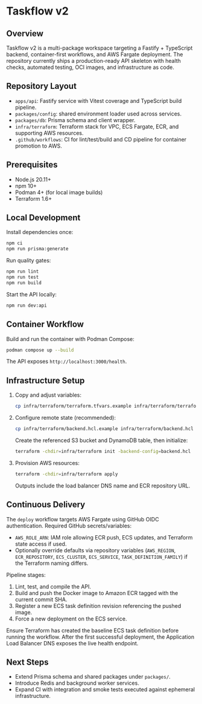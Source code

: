 # Taskflow v2

## Overview
Taskflow v2 is a multi-package workspace targeting a Fastify + TypeScript backend, container-first workflows, and AWS Fargate deployment. The repository currently ships a production-ready API skeleton with health checks, automated testing, OCI images, and infrastructure as code.

## Repository Layout
- `apps/api`: Fastify service with Vitest coverage and TypeScript build pipeline.
- `packages/config`: shared environment loader used across services.
- `packages/db`: Prisma schema and client wrapper.
- `infra/terraform`: Terraform stack for VPC, ECS Fargate, ECR, and supporting AWS resources.
- `.github/workflows`: CI for lint/test/build and CD pipeline for container promotion to AWS.

## Prerequisites
- Node.js 20.11+
- npm 10+
- Podman 4+ (for local image builds)
- Terraform 1.6+

## Local Development
Install dependencies once:
```bash
npm ci
npm run prisma:generate
```

Run quality gates:
```bash
npm run lint
npm run test
npm run build
```

Start the API locally:
```bash
npm run dev:api
```

## Container Workflow
Build and run the container with Podman Compose:
```bash
podman compose up --build
```
The API exposes `http://localhost:3000/health`.

## Infrastructure Setup
1. Copy and adjust variables:
   ```bash
   cp infra/terraform/terraform.tfvars.example infra/terraform/terraform.tfvars
   ```
2. Configure remote state (recommended):
   ```bash
   cp infra/terraform/backend.hcl.example infra/terraform/backend.hcl
   ```
   Create the referenced S3 bucket and DynamoDB table, then initialize:
   ```bash
   terraform -chdir=infra/terraform init -backend-config=backend.hcl
   ```
3. Provision AWS resources:
   ```bash
   terraform -chdir=infra/terraform apply
   ```
   Outputs include the load balancer DNS name and ECR repository URL.

## Continuous Delivery
The `deploy` workflow targets AWS Fargate using GitHub OIDC authentication. Required GitHub secrets/variables:
- `AWS_ROLE_ARN`: IAM role allowing ECR push, ECS updates, and Terraform state access if used.
- Optionally override defaults via repository variables (`AWS_REGION`, `ECR_REPOSITORY`, `ECS_CLUSTER`, `ECS_SERVICE`, `TASK_DEFINITION_FAMILY`) if the Terraform naming differs.

Pipeline stages:
1. Lint, test, and compile the API.
2. Build and push the Docker image to Amazon ECR tagged with the current commit SHA.
3. Register a new ECS task definition revision referencing the pushed image.
4. Force a new deployment on the ECS service.

Ensure Terraform has created the baseline ECS task definition before running the workflow. After the first successful deployment, the Application Load Balancer DNS exposes the live health endpoint.

## Next Steps
- Extend Prisma schema and shared packages under `packages/`.
- Introduce Redis and background worker services.
- Expand CI with integration and smoke tests executed against ephemeral infrastructure.
